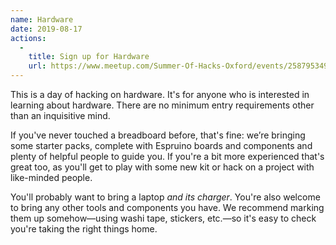 ```yaml
---
name: Hardware
date: 2019-08-17
actions:
  -
    title: Sign up for Hardware
    url: https://www.meetup.com/Summer-Of-Hacks-Oxford/events/258795349/
---
```


This is a day of hacking on hardware. It's for anyone who is interested in
learning about hardware. There are no minimum entry requirements other than an
inquisitive mind.

If you've never touched a breadboard before, that's fine: we’re bringing some
starter packs, complete with Espruino boards and components and plenty of
helpful people to guide you. If you're a bit more experienced that's great too,
as you'll get to play with some new kit or hack on a project with like-minded people.

You'll probably want to bring a laptop _and its charger_. You're also welcome to
bring any other tools and components you have. We recommend marking them up
somehow—using washi tape, stickers, etc.—so it's easy to check you're taking the
right things home.
